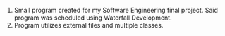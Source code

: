 1. Small program created for my Software Engineering final project. Said program was scheduled using Waterfall Development.
2. Program utilizes external files and multiple classes.
